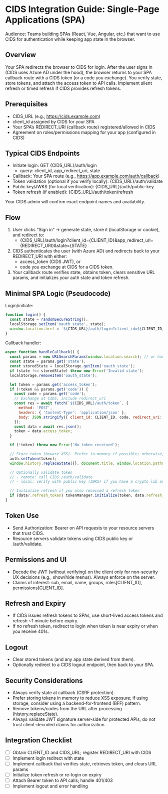 # CIDS Integration Guide: Single-Page Applications (SPA)

Audience: Teams building SPAs (React, Vue, Angular, etc.) that want to use CIDS for authentication while keeping app state in the browser.

## Overview
Your SPA redirects the browser to CIDS for login. After the user signs in (CIDS uses Azure AD under the hood), the browser returns to your SPA callback route with a CIDS token (or a code you exchange). You verify state, store tokens, and attach the access token to API calls. Implement silent refresh or timed refresh if CIDS provides refresh tokens.

## Prerequisites
- CIDS_URL (e.g., https://cids.example.com)
- client_id assigned by CIDS for your SPA
- Your SPA’s REDIRECT_URI (callback route) registered/allowed in CIDS
- Agreement on roles/permissions mapping for your app (configured in CIDS)

## Typical CIDS Endpoints
- Initiate login: GET {CIDS_URL}/auth/login
  - query: client_id, app_redirect_uri, state
- Callback: Your SPA route (e.g., https://app.example.com/auth/callback)
- Token validation (optional if you verify locally): {CIDS_URL}/auth/validate
- Public key/JWKS (for local verification): {CIDS_URL}/auth/public-key
- Token refresh (if enabled): {CIDS_URL}/auth/token/refresh

Your CIDS admin will confirm exact endpoint names and availability.

## Flow
1) User clicks “Sign in” → generate state, store it (localStorage or cookie), and redirect to:
   - {CIDS_URL}/auth/login?client_id={CLIENT_ID}&app_redirect_uri={REDIRECT_URI}&state={STATE}
2) CIDS authenticates the user (with Azure AD) and redirects back to your REDIRECT_URI with either:
   - access_token (CIDS JWT), or
   - code you exchange at CIDS for a CIDS token.
3) Your callback route verifies state, obtains token, clears sensitive URL params, and initializes your auth state and token refresh.

## Minimal SPA Logic (Pseudocode)

Login/initiate:
```js
function login() {
  const state = randomSecureString();
  localStorage.setItem('oauth_state', state);
  window.location.href = `${CIDS_URL}/auth/login?client_id=${CLIENT_ID}&app_redirect_uri=${REDIRECT_URI}&state=${state}`;
}
```

Callback handler:
```js
async function handleCallback() {
  const params = new URLSearchParams(window.location.search); // or hash, per CIDS config
  const state = params.get('state');
  const storedState = localStorage.getItem('oauth_state');
  if (state !== storedState) throw new Error('Invalid state');
  localStorage.removeItem('oauth_state');

  let token = params.get('access_token');
  if (!token && params.get('code')) {
    const code = params.get('code');
    // Exchange at CIDS, include redirect_uri
    const res = await fetch(`${CIDS_URL}/auth/token`, {
      method: 'POST',
      headers: { 'Content-Type': 'application/json' },
      body: JSON.stringify({ client_id: CLIENT_ID, code, redirect_uri: REDIRECT_URI })
    });
    const data = await res.json();
    token = data.access_token;
  }

  if (!token) throw new Error('No token received');

  // Store token (beware XSS). Prefer in-memory if possible; otherwise, localStorage.
  auth.setToken(token);
  window.history.replaceState({}, document.title, window.location.pathname);

  // Optionally validate token
  // - remote: call CIDS /auth/validate
  // - local: verify with public key (JWKS) if you have a crypto lib available

  // Initialize refresh if you also received a refresh token
  if (data?.refresh_token) tokenManager.initialize(token, data.refresh_token);
}
```

## Token Use
- Send Authorization: Bearer <token> on API requests to your resource servers that trust CIDS.
- Resource servers validate tokens using CIDS public key or /auth/validate.

## Permissions and UI
- Decode the JWT (without verifying) on the client only for non-security UX decisions (e.g., show/hide menus). Always enforce on the server.
- Claims of interest: sub, email, name, groups, roles[CLIENT_ID], permissions[CLIENT_ID].

## Refresh and Expiry
- If CIDS issues refresh tokens to SPAs, use short-lived access tokens and refresh ~1 minute before expiry.
- If no refresh token, redirect to login when token is near expiry or when you receive 401s.

## Logout
- Clear stored tokens (and any app state derived from them).
- Optionally redirect to a CIDS logout endpoint, then back to your SPA.

## Security Considerations
- Always verify state at callback (CSRF protection).
- Prefer storing tokens in memory to reduce XSS exposure; if using storage, consider using a backend-for-frontend (BFF) pattern.
- Remove tokens/codes from the URL after processing (history.replaceState).
- Always validate JWT signature server-side for protected APIs; do not trust client-decoded claims for authorization.

## Integration Checklist
- [ ] Obtain CLIENT_ID and CIDS_URL; register REDIRECT_URI with CIDS
- [ ] Implement login redirect with state
- [ ] Implement callback that verifies state, retrieves token, and clears URL params
- [ ] Initialize token refresh or re-login on expiry
- [ ] Attach Bearer token to API calls; handle 401/403
- [ ] Implement logout and error handling
